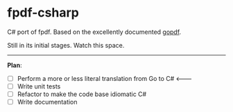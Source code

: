 # fpdf-csharp
C# port of fpdf. Based on the excellently documented [gopdf](https://github.com/jung-kurt/gofpdf).

Still in its initial stages. Watch this space.

---

**Plan**:
- [ ] Perform a more or less literal translation from Go to C#    <---
- [ ] Write unit tests
- [ ] Refactor to make the code base idiomatic C#
- [ ] Write documentation
